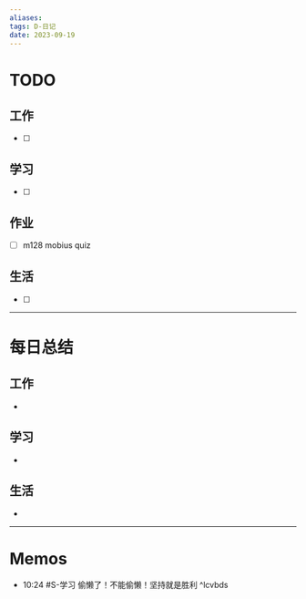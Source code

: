 ```yaml
---
aliases:
tags: D-日记
date: 2023-09-19
---
```

# TODO

## 工作

- [ ] 
## 学习

- [ ] 
## 作业

- [ ] m128 mobius quiz
## 生活

- [ ] 
*** 
# 每日总结

## 工作

- 
## 学习

- 
## 生活

- 

----------------------
# Memos


- 10:24 #S-学习 偷懒了！不能偷懒！坚持就是胜利 ^lcvbds
